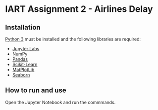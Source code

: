 # IART Assignment 2 - Airlines Delay

## Installation

[Python 3](https://www.python.org/) must be installed and the following libraries are required:
* [Jupyter Labs](https://jupyter.org/)
* [NumPy](https://numpy.org/)
* [Pandas](https://pandas.pydata.org/)
* [Scikit-Learn](https://scikit-learn.org/)
* [MatPlotLib](https://matplotlib.org/)
* [Seaborn](https://seaborn.pydata.org/)

## How to run and use

Open the Jupyter Notebook and run the commmands.
